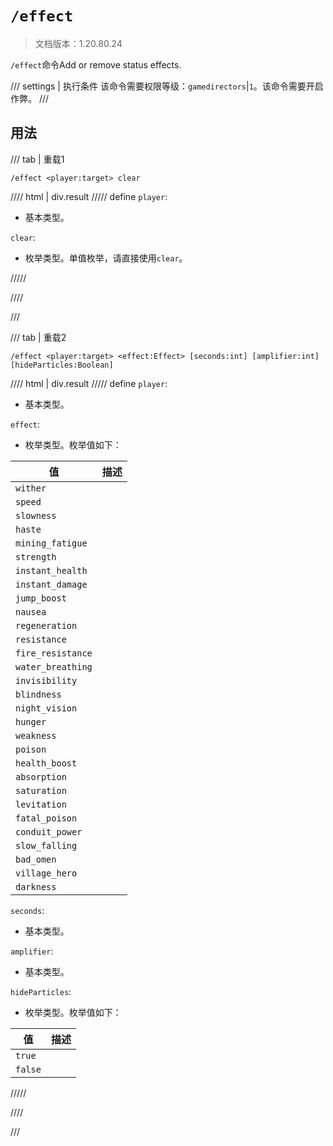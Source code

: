 # `/effect`

> 文档版本：1.20.80.24

`/effect`命令Add or remove status effects.

/// settings | 执行条件
该命令需要权限等级：`gamedirectors`|`1`。该命令需要开启作弊。
///

## 用法

/// tab | 重载1
```mcfunction
/effect <player:target> clear
```

//// html | div.result
///// define
`player`: <!-- md:samp target -->

- 基本类型。

`clear`: <!-- md:samp ClearEffects -->

- 枚举类型。单值枚举，请直接使用`clear`。


/////

////

///

/// tab | 重载2
```mcfunction
/effect <player:target> <effect:Effect> [seconds:int] [amplifier:int] [hideParticles:Boolean]
```

//// html | div.result
///// define
`player`: <!-- md:samp target -->

- 基本类型。

`effect`: <!-- md:samp Effect -->

- 枚举类型。枚举值如下：

|值|描述|
|---|---|
|`wither`||
|`speed`||
|`slowness`||
|`haste`||
|`mining_fatigue`||
|`strength`||
|`instant_health`||
|`instant_damage`||
|`jump_boost`||
|`nausea`||
|`regeneration`||
|`resistance`||
|`fire_resistance`||
|`water_breathing`||
|`invisibility`||
|`blindness`||
|`night_vision`||
|`hunger`||
|`weakness`||
|`poison`||
|`health_boost`||
|`absorption`||
|`saturation`||
|`levitation`||
|`fatal_poison`||
|`conduit_power`||
|`slow_falling`||
|`bad_omen`||
|`village_hero`||
|`darkness`||


`seconds`: <!-- md:samp int -->

- 基本类型。

`amplifier`: <!-- md:samp int -->

- 基本类型。

`hideParticles`: <!-- md:samp Boolean -->

- 枚举类型。枚举值如下：

|值|描述|
|---|---|
|`true`||
|`false`||



/////

////

///
